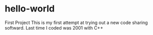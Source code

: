 # hello-world
First Project
This is my first attempt at trying out a new code sharing softward.
Last time I coded was 2001 with C++
